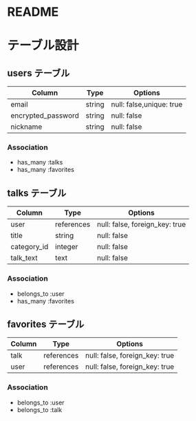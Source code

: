 # README
# テーブル設計

## users テーブル

| Column             | Type   | Options                  |
| ------------------ | ------ | ------------------------ |
| email              | string | null: false,unique: true |
| encrypted_password | string | null: false              |
| nickname           | string | null: false              |

### Association

- has_many :talks
- has_many :favorites

## talks テーブル

| Column       | Type        | Options                        |
| ------------ | ----------- | ------------------------------ |
| user         | references  | null: false, foreign_key: true |
| title        | string      | null: false                    |
| category_id  | integer     | null: false                    |
| talk_text    | text        | null: false                    |

### Association

- belongs_to :user
- has_many :favorites

## favorites テーブル

| Column | Type       | Options                        |
| ------ | ---------- | ------------------------------ |
| talk   | references | null: false, foreign_key: true |
| user   | references | null: false, foreign_key: true |

### Association

- belongs_to :user
- belongs_to :talk
